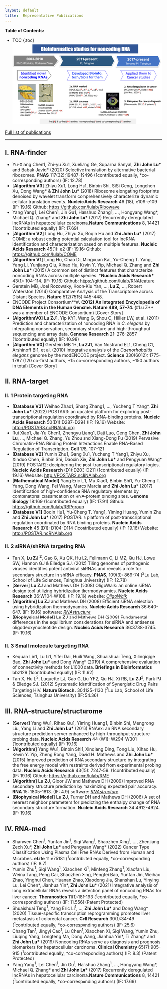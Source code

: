 ```yaml
---
layout: default
title:  Representative Publications
---
```


**Table of Contents:**

* TOC
{:toc}
![Bioinformatics Studies for noncoding RNA](./rna_study.webp)

[Full list of publications](./index.md)




---

## I. RNA-finder

- Yu-Xiang Chen1, Zhi-yu Xu1, Xueliang Ge, Suparna Sanyal, **Zhi John Lu\*** and Babak Javid* (2020) Selective translation by alternative bacterial ribosomes. **PNAS** 117(32):19487-19496 (1contributed equally, *co-corresponding authors) (IF: 12.78)
- \[**Algorithm V3**\] Zhiyu Xu1, Long Hu1, Binbin Shi, SiSi Geng, Longchen Xu, Dong Wang* & **Zhi John Lu\*** (2018) Ribosome elongating footprints denoised by wavelet transform comprehensively characterize dynamic cellular translation events. **Nucleic Acids Research** 46 (18), e109-e109 (IF: 19.16) Github: https://github.com/lulab/Ribowave
- Yang Yang1, Lei Chen1, Jin Gu1, Hanshuo Zhang1, …, Hongyang Wang*, Michael Q. Zhang* and **Zhi John Lu\*** (2017) Recurrently deregulated lncRNAs in hepatocellular carcinoma.**Nature Communications** 8, 14421 (1contributed equally) (IF: 17.69)
- \[**Algorithm V2**\]  Long Hu, Zhiyu Xu, Boqin Hu and **Zhi John Lu\*** (2017) COME: a robust coding potential calculation tool for lncRNA identification and characterization based on multiple features. **Nucleic Acids Research** 45(1): e2 (IF: 19.16) Github: https://github.com/lulab/COME
- \[**Algorithm V1**\]  Long Hu, Chao Di, Mingxuan Kai, Yu-Cheng T. Yang, Yang Li, Yunjiang Qiu, Xihao Hu, Kevin Y. Yip, Michael Q. Zhang and **Zhi John Lu\*** (2015) A common set of distinct features that characterize noncoding RNAs across multiple species. ***Nucleic Acids Research\*** 43(1): 104-114. (IF: 19.16) Github: https://github.com/lulab/RNAfeature
- Gerstein MB, Joel Rozowsky, Koon-Kiu Yan, …, **Lu Z,** …, Robert Waterston (2014) Comparative Analysis of the Transcriptome across Distant Species. **Nature** 512(7515):445-448.
- ENCODE Project Consortium**#**. (2012) An Integrated Encyclopedia of DNA Elements in the Human Genome. **Nature** 489, 57–74. (**#Lu Z** was a member of ENCODE Consortium) [Cover Story]
- **[AlgorithmV0]** **Lu ZJ**1, Yip KY1, Wang G, Shou C, Hillier LW, et al. (2011) Prediction and characterization of noncoding RNA in *C. elegans* by integrating conservation, secondary structure and high-throughput sequencing and array data. **Genome Research** 21: 276-2857 (1contributed equally) (IF: 10.98)
- **[Algorithm V0]** Gerstein MB 1*, **Lu ZJ**1, Van Nostrand EL1, Cheng C1, Arshinoff BI1, et al. (2010) Integrative analysis of the *Caenorhabditis elegans* genome by the modENCODE project. **Science** 330(6012): 1775-1787 (120 co-first authors, *15 co-corresponding authors, ~150 authors in total) [Cover Story]

 

## II. RNA-target

### II. 1 Protein targeting RNA

- **[Database V3]** Weihao Zhao1, Shang Zhang1, …, Yucheng T Yang*, **Zhi John Lu\*** (2022) POSTAR3: an updated platform for exploring post-transcriptional regulation coordinated by RNA-binding proteins. **Nucleic Acids Research** 50(D1):D287-D294 (IF: 19.16) Website: http://POSTAR3.ncRNAlab.org
- Rui Xiao1, Jia-Yu Chen1, Zhengyu Liang1, Daji Luo, Geng Chen, **Zhi John Lu**, …, Michael Q. Zhang, Yu Zhou and Xiang-Dong Fu (2019) Pervasive Chromatin-RNA Binding Protein Interactions Enable RNA-Based Regulation of Transcription. **Cell** 178, 107–121
- **[Database V2]** Yumin Zhu1, Gang Xu1, Yucheng T Yang1, Zhiyu Xu, Xinduo Chen, Binbin Shi, Daoxin Xie, **Zhi John Lu\*** and Pengyuan Wang* (2019) POSTAR2: deciphering the post-transcriptional regulatory logics. **Nucleic Acids Research** (D1):D203-D211 (1contributed equally) (IF: 19.16) Website: http://POSTAR2.ncRNAlab.org
- **[Mathematical Model]** Yang Eric Li1, Mu Xiao1, Binbin Shi1, Yu-Cheng T. Yang, Dong Wang, Fei Wang, Marco Marcia and **Zhi John Lu*** (2017) Identification of high-confidence RNA regulatory elements by combinatorial classification of RNA-protein binding sites. **Genome Biology** 18:169 (1contributed equally) (IF: 17.91) Github: https://github.com/lulab/RBPgroup
- **[Database V1]** Boqin Hu1, Yu-Cheng T. Yang1, Yiming Huang, Yumin Zhu and **Zhi John Lu\*** (2017) POSTAR: a platform of post-transcriptional regulation coordinated by RNA binding proteins. **Nucleic Acids Research** 45 (D1): D104-D114 (1contributed equally) (IF: 19.16) Website: http://POSTAR.ncRNAlab.org

### II. 2 siRNA/shRNA targeting RNA

- Tan X, **Lu ZJ <sup>2</sup>**, Gao G, Xu QK, Hu L2, Fellmann C, Li MZ, Qu HJ, Lowe SW, Hannon GJ & Elledge SJ. (2012) Tiling genomes of pathogenic viruses identifies potent antiviral shRNAs and reveals a role for secondary structure in shRNA efficacy. **PNAS**, 109(3): 869-74 (<sup>2</sup>Lu Lab, School of Life Sciences, Tsinghua University) (IF: 12.78)
- \[**Server**\] **Lu ZJ** and Mathews DH (2008)  OligoWalk: an online siRNA design tool utilizing hybridization thermodynamics.   **Nucleic Acids Research**  36:W104-W108. (IF: 19.16) website: [*OligoWalk*](https://rna.urmc.rochester.edu/cgi-bin/server_exe/oligowalk/oligowalk_form.cgi)
- **\[Algorithm\] Lu ZJ** and Mathews DH (2008) Efficient siRNA selection using hybridization thermodynamics. **Nucleic Acids Research** 36:640-647. (IF: 19.16) software: [*RNAstructure*](https://rna.urmc.rochester.edu/RNAstructure.html)
- **[Biophysical Model]** **Lu ZJ** and Mathews DH (2008) Fundamental differences in the equilibrium considerations for siRNA and antisense oligodeoxynucleotide design. **Nucleic Acids Research** 36:3738-3745. (IF: 19.16)

### II. 3 Small molecule targeting RNA

- Kequan Lin1, Lu Li1, Yifei Dai, Huili Wang, Shuaishuai Teng, Xilinqiqige Bao, **Zhi John Lu\*** and Dong Wang* (2019) A comprehensive evaluation of connectivity methods for L1000 data. **Briefings in Bioinformatics** bbz129 (1contributed equally) (IF: 11.62)
- Tan X, Hu L<sup>2</sup>, Luquette LJ, Gao G, Liu YF2, Qu HJ, Xi RB, **Lu ZJ**<sup>2</sup>, Park PJ & Elledge SJ. (2012) Systematic Identification of Synergistic Drug Pairs Targeting HIV. **Nature Biotech.** 30:1125-1130 (<sup>2</sup>Lu Lab, School of Life Sciences, Tsinghua University) (IF: 54.36)

 

## III. RNA-structure/structurome

- **[Server]** Yang Wu1, Rihao Qu1, Yiming Huang1, Binbin Shi, Mengrong Liu, Yang Li and **Zhi John Lu\*** (2016) RNAex: an RNA secondary structure prediction server enhanced by high-throughput structure probing data. **Nucleic Acids Research** 44 (W1): W294-W301 (1contributed equally) (IF: 19.16)
- **[Algorithm]** Yang Wu1, Binbin Shi1, Xinqiang Ding, Tong Liu, Xihao Hu, Kevin Y. Yip, Zheng Rong Yang, David H. Mathews and **Zhi John Lu\*** (2015) Improved prediction of RNA secondary structure by integrating the free energy model with restraints derived from experimental probing data. **Nucleic Acids Research** 43(15): 7247-59. (1contributed equally) (IF: 19.16) Github: https://github.com/lulab/RME
- **\[Algorithm\]** **Lu ZJ**, Gloor JW and Mathews DH (2009) Improved RNA secondary structure prediction by maximizing expected pair accuracy. **RNA** 15: 1805-1813. (IF: 4.9) software: [*RNAstructure*](https://rna.urmc.rochester.edu/RNAstructure.html)
- **[Biophysical Model]** **Lu ZJ**, Turner DH and Mathews DH (2006) A set of nearest neighbor parameters for predicting the enthalpy change of RNA secondary structure formation. **Nucleic Acids Research** 34:4912-4924. (IF: 19.16)



## IV. RNA-med

- Shanwen Chen<sup>1</sup>, Yunfan Jin<sup>1</sup>, Siqi Wang<sup>1</sup>, Shaozhen Xing<sup>1</sup>, …, Zhenjiang Zech Xu\*, **Zhi John Lu\*** and Pengyuan Wang\* (2022) Cancer Type Classification Using Plasma Cell Free RNAs Derived from Human and Microbes. **eLife** 11:e75181 (<sup>1</sup>contributed equally, \*co-corresponding authors) (IF: 8.7)
- Yumin Zhu<sup>1</sup>, Siqi Wang<sup>1</sup>, Xiaochen Xi<sup>1</sup>, Minfeng Zhang<sup>1</sup>, Xiaofan Liu, Weina Tang, Peng Cai, Shaozhen Xing, Pengfei Bao, Yunfan Jin, Weihao Zhao, Yinghui Chen, Huanan Zhao, Xiaodong Jia, Shanshan Lu, Yinying Lu, Lei Chen\*, Jianhua Yin\*, **Zhi John Lu**\* (2021) Integrative analysis of long extracellular RNAs reveals a detection panel of noncoding RNAs for liver cancer. **Theranostics** 11(1):181-193 (<sup>1</sup>contributed equally, \*co-corresponding authors) (IF: 11.556) (Patent Protected)
- Shuaishuai Teng<sup>1</sup>, Yang Eric Li<sup>1</sup>, …, **Zhi John Lu\*** and Dong Wang\* (2020) Tissue-specific transcription reprogramming promotes liver metastasis of colorectal cancer. **Cell Research** 30(1):34-49 (<sup>1</sup>contributed equally, *co-corresponding authors) (IF: 25.6)
- Chang Tan<sup>1</sup>, Jingyi Cao<sup>1</sup>, Lu Chen<sup>1</sup>, Xiaochen Xi, Siqi Wang, Yumin Zhu, Liuqing Yang, Longteng Ma, Dong Wang, Jianhua Yin\*, Ti Zhang\* and **Zhi John Lu\*** (2019) Noncoding RNAs serve as diagnosis and prognosis biomarkers for hepatocellular carcinoma. **Clinical Chemistry** 65(7):905-915  (<sup>1</sup>contributed equally, \*co-corresponding authors) (IF: 8.3) (Patent Protected)
- Yang Yang<sup>1</sup>, Lei Chen<sup>1</sup>, Jin Gu<sup>1</sup>, Hanshuo Zhang<sup>1</sup>, …, Hongyang Wang\*, Michael Q. Zhang\* and **Zhi John Lu\*** (2017) Recurrently deregulated lncRNAs in hepatocellular carcinoma.**Nature Communications** 8, 14421 (<sup>1</sup>contributed equally, \*co-corresponding authors) (IF: 17.69)

